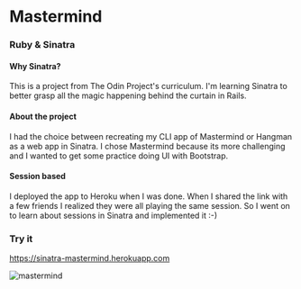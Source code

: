 # Mastermind
### Ruby & Sinatra

#### Why Sinatra?
This is a project from The Odin Project's curriculum. I'm learning Sinatra to better grasp all the magic happening behind the curtain in Rails. 

#### About the project
I had the choice between recreating my CLI app of Mastermind or Hangman as a web app in Sinatra. I chose Mastermind because its more challenging and I wanted to get some practice doing UI with Bootstrap.

#### Session based
I deployed the app to Heroku when I was done. When I shared the link with a few friends I realized they were all playing the same session. So I went on to learn about sessions in Sinatra and implemented it :-)

### Try it
https://sinatra-mastermind.herokuapp.com

![mastermind](https://user-images.githubusercontent.com/20524783/33740428-f165d022-dba0-11e7-8cc0-b6f5e5ae14d5.png)